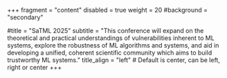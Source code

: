 +++
fragment = "content"
disabled = true
weight = 20
#background = "secondary"

#title = "SaTML 2025"
subtitle = "This conference will expand on the theoretical and practical understandings of vulnerabilities inherent to ML systems, explore the robustness of ML algorithms and systems, and aid in developing a unified, coherent scientific community which aims to build trustworthy ML systems."
title_align = "left" # Default is center, can be left, right or center
+++
